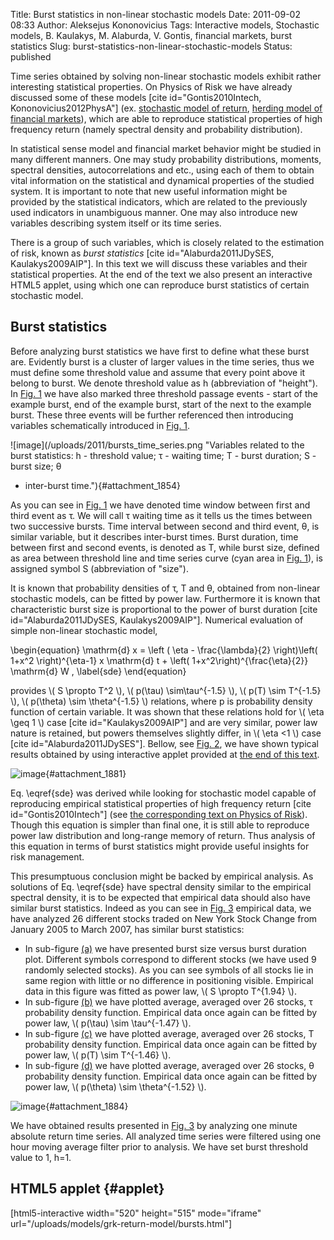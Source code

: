 Title: Burst statistics in non-linear stochastic models
Date: 2011-09-02 08:33
Author: Aleksejus Kononovicius
Tags: Interactive models, Stochastic models, B. Kaulakys, M. Alaburda, V. Gontis, financial markets, burst statistics
Slug: burst-statistics-non-linear-stochastic-models
Status: published

Time series obtained by solving
non-linear stochastic models exhibit rather interesting statistical
properties. On Physics of Risk we have already discussed some of these
models \[cite id="Gontis2010Intech, Kononovicius2012PhysA"\] (ex.
[stochastic model of
return](/long-range-memory-stochastic-model-return "Long-range memory stochastic model of return on Physics of Risk"),
[herding model of financial
markets](/agent-based-herding-model-financial-markets "Agent based herding model of financial markets on Physics of Risk")),
which are able to reproduce statistical properties of high frequency
return (namely spectral density and probability distribution).

In statistical sense model and financial market behavior might be
studied in many different manners. One may study probability
distributions, moments, spectral densities, autocorrelations and etc.,
using each of them to obtain vital information on the statistical and
dynamical properties of the studied system. It is important to note that
new useful information might be provided by the statistical indicators,
which are related to the previously used indicators in unambiguous
manner. One may also introduce new variables describing system itself or
its time series.

There is a group of such variables, which is closely related to the
estimation of risk, known as *burst statistics* \[cite
id="Alaburda2011JDySES, Kaulakys2009AIP"\]. In this text we will discuss
these variables and their statistical properties. At the end of the text
we also present an interactive HTML5 applet, using which one can reproduce
burst statistics of certain stochastic model.<!--more-->

Burst statistics
----------------

Before analyzing burst statistics we have first to define what these
burst are. Evidently burst is a cluster of larger values in the time
series, thus we must define some threshold value and assume that every
point above it belong to burst. We denote threshold value as h
(abbreviation of "height"). In [Fig. 1](#attachment_1854) we have also
marked three threshold passage events - start of the example burst, end
of the example burst, start of the next to the example burst. These
three events will be further referenced then introducing variables
schematically introduced in [Fig. 1](#attachment_1854).

![image](/uploads/2011/bursts_time_series.png "Variables related to the burst statistics: h -
threshold value; τ - waiting time; T - burst duration; S - burst size; θ
- inter-burst
time."){#attachment_1854} 

As you can see in [Fig. 1](#attachment_1854) we have denoted time window
between first and third event as τ. We will call τ waiting time as it
tells us the times between two successive bursts. Time interval between
second and third event, θ, is similar variable, but it describes
inter-burst times. Burst duration, time between first and second events,
is denoted as T, while burst size, defined as area between threshold
line and time series curve (cyan area in [Fig. 1](#attachment_1854)), is
assigned symbol S (abbreviation of "size").

It is known that probability densities of τ, T and θ, obtained from
non-linear stochastic models, can be fitted by power law. Furthermore it
is known that characteristic burst size is proportional to the power of
burst duration \[cite id="Alaburda2011JDySES, Kaulakys2009AIP"\].
Numerical evaluation of simple non-linear stochastic model,


\begin{equation}
 \mathrm{d} x = \left ( \eta - \frac{\lambda}{2} \right)\left( 1+x^2 \right)^{\eta-1} x \mathrm{d} t + \left( 1+x^2\right)^{\frac{\eta}{2}} \mathrm{d} W , \label{sde}
\end{equation}


provides \\\(  S \propto T^2  \\\), \\\(  p(\tau) \sim\tau^{-1.5}  \\\), \\\(  p(T) \sim T^{-1.5}  \\\), \\\( p(\theta) \sim \theta^{-1.5}  \\\) relations, where p is
probability density function of certain variable. It was shown that
these relations hold for \\\(  \eta \geq 1 \\\) case \[cite
id="Kaulakys2009AIP"\] and are very similar, power law nature is
retained, but powers themselves slightly differ, in \\\(  \eta &lt;1 \\\) case \[cite id="Alaburda2011JDySES"\]. Bellow, see [Fig.
2](#attachment_1881), we have shown typical results obtained by using
interactive applet provided at [the end of this text](#applet).

![image](/uploads/2011/bursts_stats.png "Burst statistics observed in non-linear stochastic
model. All scales are lg-lg. (a) S versus T, (b) τ , (c) T and (d) θ
probability densities. Blue dots are numerically obtained results, while
differently colored lines fit them with power law. Slope, power, of gray
line is 1.99, green line -1.54, red line -1.56 and magenta line -1.45.
Program parameters: η=2.5, λ=3, Δt=0.001,
h=2."){#attachment_1881} 

Eq. \eqref{sde} was derived while looking for stochastic model
capable of reproducing empirical statistical properties of high
frequency return \[cite id="Gontis2010Intech"\] (see [the corresponding
text on Physics of
Risk](/long-range-memory-stochastic-model-return#simple "Langevin equation with q-Gaussian stationary distribution")).
Though this equation is simpler than final one, it is still able to
reproduce power law distribution and long-range memory of return. Thus
analysis of this equation in terms of burst statistics might provide
useful insights for risk management.

This presumptuous conclusion might be backed by empirical analysis. As
solutions of Eq. \eqref{sde} have spectral density similar to the
empirical spectral density, it is to be expected that empirical data
should also have similar burst statistics. Indeed as you can see in
[Fig. 3](#attachment_1884) empirical data, we have analyzed 26 different
stocks traded on New York Stock Change from January 2005 to March 2007,
has similar burst statistics:

-   In sub-figure [(a)](#attachment_1884) we have presented burst size
    versus burst duration plot. Different symbols correspond to
    different stocks (we have used 9 randomly selected stocks). As you
    can see symbols of all stocks lie in same region with little or no
    difference in positioning visible. Empirical data in this figure was
    fitted as power law, \\\(  S \propto T^{1.94}  \\\).
-   In sub-figure [(b)](#attachment_1884) we have plotted average,
    averaged over 26 stocks, τ probability density function. Empirical
    data once again can be fitted by power law, \\\(  p(\tau) \sim    \tau^{-1.47}  \\\).
-   In sub-figure [(c)](#attachment_1884) we have plotted average,
    averaged over 26 stocks, T probability density function. Empirical
    data once again can be fitted by power law, \\\(  p(T) \sim    T^{-1.46}  \\\).
-   In sub-figure [(d)](#attachment_1884) we have plotted average,
    averaged over 26 stocks, θ probability density function. Empirical
    data once again can be fitted by power law, \\\(  p(\theta) \sim    \theta^{-1.52}  \\\).

![image](/uploads/2011/bursts_empir.png "Empirical burst statistics (h=1) of one minute absolute
return time series, filtered by one hour moving average filter, of 26
varying stocks from New York Stock Exchange, traded from January 2005 to
March 2007. (a) burst size versus burst duration of 9 randomly selected
stocks, while (b), (c) and (d) are probability density plots. Empirical
data was fitted by power laws with powers: (a) 1.94, (b) -1.47, (c)
-1.46 ir (d)
-1.52."){#attachment_1884} 

We have obtained results presented in [Fig. 3](#attachment_1884) by
analyzing one minute absolute return time series. All analyzed time
series were filtered using one hour moving average filter prior to
analysis. We have set burst threshold value to 1, h=1.

HTML5 applet {#applet}
-----------

[html5-interactive width="520" height="515" mode="iframe"
url="/uploads/models/grk-return-model/bursts.html"]
